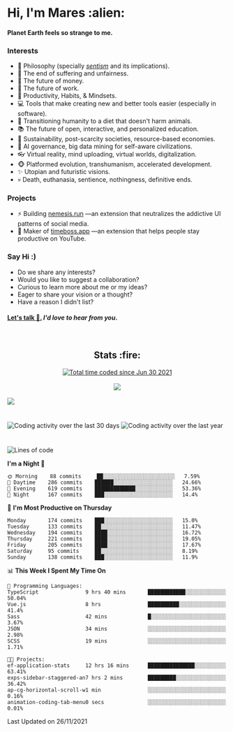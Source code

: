 <h1>Hi, I'm Mares :alien:</h1>

#### Planet Earth feels so strange to me.

### **Interests**

- 🌊 Philosophy (specially [_sentism_][sentismmedium] and its implications).
- 🎯 The end of suffering and unfairness.
- 💸 The future of money.
- 💼 The future of work.
- 🧠 Productivity, Habits, & Mindsets.
- 💻 Tools that make creating new and better tools easier (especially in software).
- 🥗 Transitioning humanity to a diet that doesn't harm animals.
- 📚 The future of open, interactive, and personalized education.
- 🌱 Sustainability, post-scarcity societies, resource-based economies.
- 🤖 AI governance, big data mining for self-aware civilizations.
- 👓 Virtual reality, mind uploading, virtual worlds, digitalization.
- 🐵 Platformed evolution, transhumanism, accelerated development.
- ✨ Utopian and futuristic visions.
- 💀 Death, euthanasia, sentience, nothingness, definitive ends.


### **Projects**

- ⚡ Building [nemesis.run](https://nemesis.run) —an extension that neutralizes the addictive UI patterns of social media.
- 💎 Maker of [timeboss.app](https://timeboss.app) —an extension that helps people stay productive on YouTube.


### **Say Hi :)**

- Do we share any interests?
- Would you like to suggest a collaboration?
- Curious to learn more about me or my ideas?
- Eager to share your vision or a thought?
- Have a reason I didn't list?

#### [Let's talk :wave:.](mailto:mareszhar@gmail.com) _I'd love to hear from you_.

[sentismmedium]: https://medium.com/@mareszhar/born-a-prisoner-a-reflection-about-life-its-struggles-and-a-plan-to-escape-d8566ce9b026

<br>

<h2 align="center">Stats :fire:</h2>

<div align="center">
  <a href="https://wakatime.com/@cfdc0e0d-4860-4b62-9ff0-cb659185525e">
    <img src="https://wakatime.com/badge/user/cfdc0e0d-4860-4b62-9ff0-cb659185525e.svg" alt="Total time coded since Jun 30 2021" />
  </a>
</div>

<br>

<div align="center">
  <img src="https://github-readme-streak-stats.herokuapp.com?user=mareszhar&theme=black-ice&hide_border=true&stroke=FFFFFF15&ring=DF8FFE&fire=DF8FFE&currStreakLabel=DF8FFE&background=1A232A&currStreakNum=86FFAB&dates=B1AAB3FF">
</div>

<!-- Add or remove this: &dates=B1AAB3FF at the end of the streak stats URL if they get bugged and aren't updating -->

<br>

<img src="https://activity-graph.herokuapp.com/graph?username=mareszhar&theme=nord&bg_color=00000000&color=979797&line=DF8FFE&point=00000000&area=true&hide_border=true">

<br>

<h1></h1>

<img src="https://wakatime.com/share/@mares/5df0ff02-9c79-41b4-b540-51dc9c65a57b.svg" alt="Coding activity over the last 30 days" />
<img src="https://wakatime.com/share/@mares/ea89ba71-f374-40af-930c-e0655909fe37.svg" alt="Coding activity over the last year" />

<h1></h1>

<!--START_SECTION:waka-->
![Lines of code](https://img.shields.io/badge/From%20Hello%20World%20I%27ve%20Written-168613%20lines%20of%20code-blue)

**I'm a Night 🦉** 

```text
🌞 Morning    88 commits     ██░░░░░░░░░░░░░░░░░░░░░░░   7.59% 
🌆 Daytime    286 commits    ██████░░░░░░░░░░░░░░░░░░░   24.66% 
🌃 Evening    619 commits    █████████████░░░░░░░░░░░░   53.36% 
🌙 Night      167 commits    ███░░░░░░░░░░░░░░░░░░░░░░   14.4%

```
📅 **I'm Most Productive on Thursday** 

```text
Monday       174 commits    ███░░░░░░░░░░░░░░░░░░░░░░   15.0% 
Tuesday      133 commits    ██░░░░░░░░░░░░░░░░░░░░░░░   11.47% 
Wednesday    194 commits    ████░░░░░░░░░░░░░░░░░░░░░   16.72% 
Thursday     221 commits    ████░░░░░░░░░░░░░░░░░░░░░   19.05% 
Friday       205 commits    ████░░░░░░░░░░░░░░░░░░░░░   17.67% 
Saturday     95 commits     ██░░░░░░░░░░░░░░░░░░░░░░░   8.19% 
Sunday       138 commits    ███░░░░░░░░░░░░░░░░░░░░░░   11.9%

```


📊 **This Week I Spent My Time On** 

```text
💬 Programming Languages: 
TypeScript               9 hrs 40 mins       ████████████░░░░░░░░░░░░░   50.04% 
Vue.js                   8 hrs               ██████████░░░░░░░░░░░░░░░   41.4% 
Sass                     42 mins             █░░░░░░░░░░░░░░░░░░░░░░░░   3.67% 
JSON                     34 mins             ░░░░░░░░░░░░░░░░░░░░░░░░░   2.98% 
SCSS                     19 mins             ░░░░░░░░░░░░░░░░░░░░░░░░░   1.71%

🐱‍💻 Projects: 
ef-application-stats     12 hrs 16 mins      ███████████████░░░░░░░░░░   63.41% 
exps-sidebar-staggered-an7 hrs 2 mins        █████████░░░░░░░░░░░░░░░░   36.42% 
ap-cg-horizontal-scroll-w1 min               ░░░░░░░░░░░░░░░░░░░░░░░░░   0.16% 
animation-coding-tab-menu0 secs              ░░░░░░░░░░░░░░░░░░░░░░░░░   0.01%

```


 Last Updated on 26/11/2021
<!--END_SECTION:waka-->
